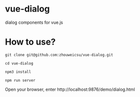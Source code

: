 # vue-dialog
dialog  components for vue.js

# How to use?
```
git clone git@github.com:zhouweicsu/vue-dialog.git

cd vue-dialog

npm3 install

npm run server
```

Open your browser, enter http://localhost:9876/demo/dialog.html
